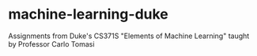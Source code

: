 # machine-learning-duke
Assignments from Duke's CS371S "Elements of Machine Learning" taught by Professor Carlo Tomasi
